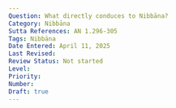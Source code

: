 ```yaml
---
Question: What directly conduces to Nibbāna?
Category: Nibbāna
Sutta References: AN 1.296-305
Tags: Nibbāna
Date Entered: April 11, 2025
Last Revised:
Review Status: Not started
Level: 
Priority: 
Number: 
Draft: true
---
```

